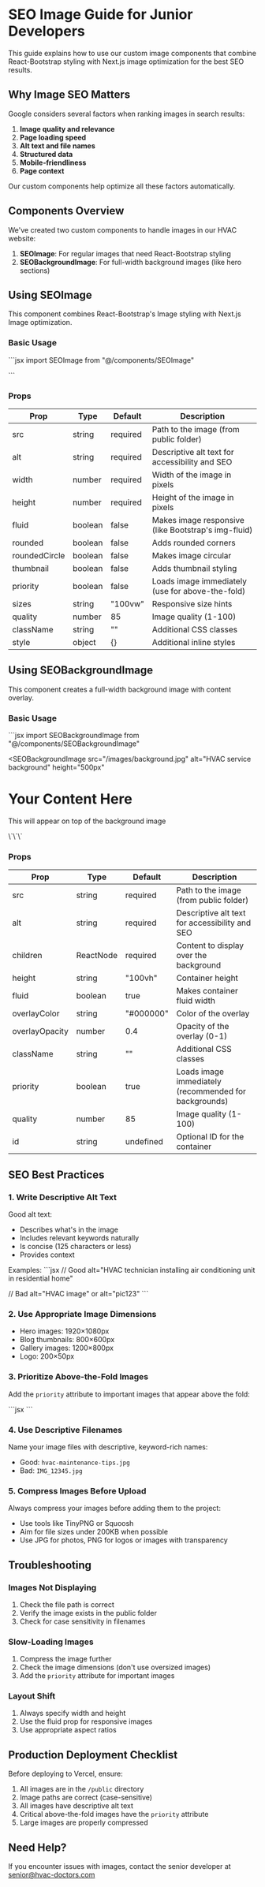 # SEO Image Guide for Junior Developers

This guide explains how to use our custom image components that combine React-Bootstrap styling with Next.js image optimization for the best SEO results.

## Why Image SEO Matters

Google considers several factors when ranking images in search results:

1. **Image quality and relevance**
2. **Page loading speed**
3. **Alt text and file names**
4. **Structured data**
5. **Mobile-friendliness**
6. **Page context**

Our custom components help optimize all these factors automatically.

## Components Overview

We've created two custom components to handle images in our HVAC website:

1. **SEOImage**: For regular images that need React-Bootstrap styling
2. **SEOBackgroundImage**: For full-width background images (like hero sections)

## Using SEOImage

This component combines React-Bootstrap's Image styling with Next.js Image optimization.

### Basic Usage

\`\`\`jsx
import SEOImage from "@/components/SEOImage"

<SEOImage
  src="/images/example.jpg"
  alt="HVAC technician repairing an air conditioner"
  width={800}
  height={600}
  fluid
  rounded
/>
\`\`\`

### Props

| Prop | Type | Default | Description |
|------|------|---------|-------------|
| src | string | required | Path to the image (from public folder) |
| alt | string | required | Descriptive alt text for accessibility and SEO |
| width | number | required | Width of the image in pixels |
| height | number | required | Height of the image in pixels |
| fluid | boolean | false | Makes image responsive (like Bootstrap's img-fluid) |
| rounded | boolean | false | Adds rounded corners |
| roundedCircle | boolean | false | Makes image circular |
| thumbnail | boolean | false | Adds thumbnail styling |
| priority | boolean | false | Loads image immediately (use for above-the-fold) |
| sizes | string | "100vw" | Responsive size hints |
| quality | number | 85 | Image quality (1-100) |
| className | string | "" | Additional CSS classes |
| style | object | {} | Additional inline styles |

## Using SEOBackgroundImage

This component creates a full-width background image with content overlay.

### Basic Usage

\`\`\`jsx
import SEOBackgroundImage from "@/components/SEOBackgroundImage"

<SEOBackgroundImage
  src="/images/background.jpg"
  alt="HVAC service background"
  height="500px"
>
  <div className="text-center text-white p-4">
    <h1>Your Content Here</h1>
    <p>This will appear on top of the background image</p>
  </div>
</SEOBackgroundImage>
\`\`\`

### Props

| Prop | Type | Default | Description |
|------|------|---------|-------------|
| src | string | required | Path to the image (from public folder) |
| alt | string | required | Descriptive alt text for accessibility and SEO |
| children | ReactNode | required | Content to display over the background |
| height | string | "100vh" | Container height |
| fluid | boolean | true | Makes container fluid width |
| overlayColor | string | "#000000" | Color of the overlay |
| overlayOpacity | number | 0.4 | Opacity of the overlay (0-1) |
| className | string | "" | Additional CSS classes |
| priority | boolean | true | Loads image immediately (recommended for backgrounds) |
| quality | number | 85 | Image quality (1-100) |
| id | string | undefined | Optional ID for the container |

## SEO Best Practices

### 1. Write Descriptive Alt Text

Good alt text:
- Describes what's in the image
- Includes relevant keywords naturally
- Is concise (125 characters or less)
- Provides context

Examples:
\`\`\`jsx
// Good
alt="HVAC technician installing air conditioning unit in residential home"

// Bad
alt="HVAC image" or alt="pic123"
\`\`\`

### 2. Use Appropriate Image Dimensions

- Hero images: 1920×1080px
- Blog thumbnails: 800×600px
- Gallery images: 1200×800px
- Logo: 200×50px

### 3. Prioritize Above-the-Fold Images

Add the `priority` attribute to important images that appear above the fold:

\`\`\`jsx
<SEOImage
  src="/images/hero.jpg"
  alt="HVAC service"
  priority={true}
/>
\`\`\`

### 4. Use Descriptive Filenames

Name your image files with descriptive, keyword-rich names:
- Good: `hvac-maintenance-tips.jpg`
- Bad: `IMG_12345.jpg`

### 5. Compress Images Before Upload

Always compress your images before adding them to the project:
- Use tools like TinyPNG or Squoosh
- Aim for file sizes under 200KB when possible
- Use JPG for photos, PNG for logos or images with transparency

## Troubleshooting

### Images Not Displaying

1. Check the file path is correct
2. Verify the image exists in the public folder
3. Check for case sensitivity in filenames

### Slow-Loading Images

1. Compress the image further
2. Check the image dimensions (don't use oversized images)
3. Add the `priority` attribute for important images

### Layout Shift

1. Always specify width and height
2. Use the fluid prop for responsive images
3. Use appropriate aspect ratios

## Production Deployment Checklist

Before deploying to Vercel, ensure:

1. All images are in the `/public` directory
2. Image paths are correct (case-sensitive)
3. All images have descriptive alt text
4. Critical above-the-fold images have the `priority` attribute
5. Large images are properly compressed

## Need Help?

If you encounter issues with images, contact the senior developer at senior@hvac-doctors.com
